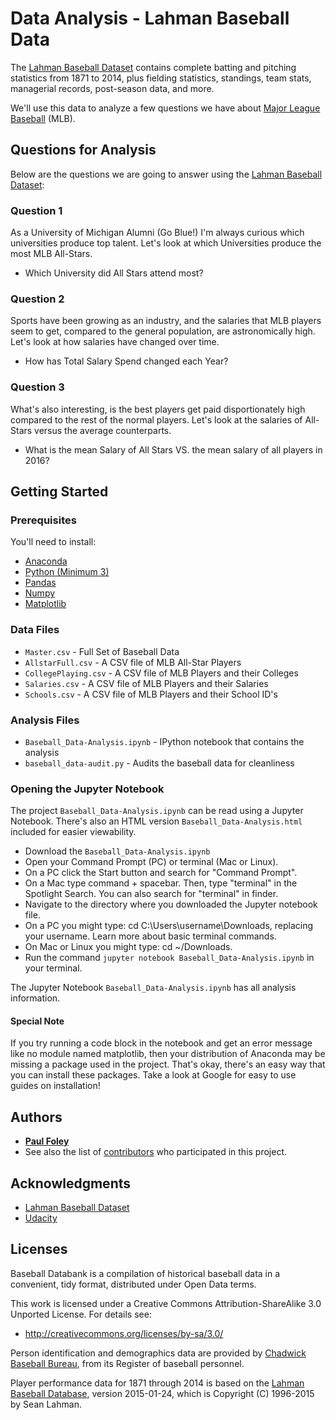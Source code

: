 # Data Analysis - Lahman Baseball Data

The [Lahman Baseball Dataset](http://www.seanlahman.com/baseball-archive/statistics/) contains complete batting and pitching statistics from 1871 to 2014, plus fielding statistics, standings, team stats, managerial records, post-season data, and more.

We'll use this data to analyze a few questions we have about [Major League Baseball](https://www.mlb.com/) (MLB).


## Questions for Analysis
Below are the questions we are going to answer using the [Lahman Baseball Dataset](http://www.seanlahman.com/baseball-archive/statistics/): 

### Question 1
As a University of Michigan Alumni (Go Blue!) I'm always curious which universities produce top talent. Let's look at which Universities produce the most MLB All-Stars.

* Which University did All Stars attend most?

### Question 2
Sports have been growing as an industry, and the salaries that MLB players seem to get, compared to the general population, are astronomically high. Let's look at how salaries have changed over time.

* How has Total Salary Spend changed each Year? 

### Question 3
What's also interesting, is the best players get paid disportionately high compared to the rest of the normal players. Let's look at the salaries of All-Stars versus the average counterparts.

* What is the mean Salary of All Stars VS. the mean salary of all players in 2016?


## Getting Started

### Prerequisites
You'll need to install:

* [Anaconda](https://www.continuum.io/downloads)
* [Python (Minimum 3)](https://www.continuum.io/blog/developer-blog/python-3-support-anaconda)
* [Pandas](https://anaconda.org/anaconda/pandas)
* [Numpy](https://anaconda.org/anaconda/numpy)
* [Matplotlib](https://anaconda.org/anaconda/matplotlib)


### Data Files
* `Master.csv` - Full Set of Baseball Data
* `AllstarFull.csv` - A CSV file of MLB All-Star Players
* `CollegePlaying.csv` - A CSV file of MLB Players and their Colleges
* `Salaries.csv` - A CSV file of MLB Players and their Salaries
* `Schools.csv` - A CSV file of MLB Players and their School ID's


### Analysis Files

* `Baseball_Data-Analysis.ipynb` - IPython notebook that contains the analysis
* `baseball_data-audit.py` - Audits the baseball data for cleanliness

### Opening the Jupyter Notebook
The project `Baseball_Data-Analysis.ipynb` can be read using a Jupyter Notebook. There's also an HTML version `Baseball_Data-Analysis.html` included for easier viewability.

* Download the `Baseball_Data-Analysis.ipynb`
* Open your Command Prompt (PC) or terminal (Mac or Linux).
* On a PC click the Start button and search for "Command Prompt".
* On a Mac type command + spacebar. Then, type "terminal" in the Spotlight Search. You can also search for "terminal" in finder.
* Navigate to the directory where you downloaded the Jupyter notebook file.
* On a PC you might type: cd C:\Users\username\Downloads\, replacing your username. Learn more about basic terminal commands.
* On Mac or Linux you might type: cd ~/Downloads.
* Run the command `jupyter notebook Baseball_Data-Analysis.ipynb` in your terminal.

The Jupyter Notebook `Baseball_Data-Analysis.ipynb` has all analysis information.

#### Special Note
If you try running a code block in the notebook and get an error message like no module named matplotlib, then your distribution of Anaconda may be missing a package used in the project. That's okay, there's an easy way that you can install these packages. Take a look at Google for easy to use guides on installation!


## Authors

* [**Paul Foley**](https://github.com/paulfoley)
* See also the list of [contributors](https://github.com/paulfoley/data-analyst/tree/master/Baseball_Data-Analysis) who participated in this project.


## Acknowledgments

* [Lahman Baseball Dataset](http://www.seanlahman.com/baseball-archive/statistics/)
* [Udacity](https://www.udacity.com/)


## Licenses

Baseball Databank is a compilation of historical baseball data in a convenient, tidy format, distributed under Open Data terms.

This work is licensed under a Creative Commons Attribution-ShareAlike 3.0 Unported License. For details see:
* http://creativecommons.org/licenses/by-sa/3.0/

Person identification and demographics data are provided by [Chadwick Baseball Bureau](http://www.chadwick-bureau.com), from its Register of baseball personnel.

Player performance data for 1871 through 2014 is based on the [Lahman Baseball Database](http://www.seanlahman.com/baseball-archive/statistics/), version 2015-01-24, which is Copyright (C) 1996-2015 by Sean Lahman.